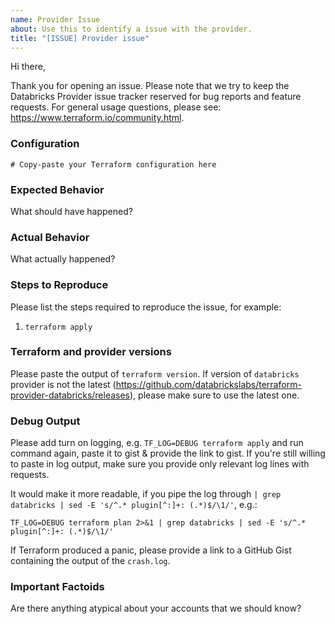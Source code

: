 ```yaml
---
name: Provider Issue
about: Use this to identify a issue with the provider.
title: "[ISSUE] Provider issue"
---
```


Hi there,

Thank you for opening an issue. Please note that we try to keep the Databricks Provider issue tracker reserved for bug reports and feature requests. For general usage questions, please see: https://www.terraform.io/community.html.

### Configuration
```hcl
# Copy-paste your Terraform configuration here
```

### Expected Behavior
What should have happened?

### Actual Behavior
What actually happened?

### Steps to Reproduce
Please list the steps required to reproduce the issue, for example:
1. `terraform apply`

### Terraform and provider versions

Please paste the output of `terraform version`. If version of `databricks` provider is not the latest (https://github.com/databrickslabs/terraform-provider-databricks/releases), please make sure to use the latest one.

### Debug Output
Please add turn on logging, e.g. `TF_LOG=DEBUG terraform apply` and run command again, paste it to gist & provide the link to gist. If you're still willing to paste in log output, make sure you provide only relevant log lines with requests.

It would make it more readable, if you pipe the log through `| grep databricks | sed -E 's/^.* plugin[^:]+: (.*)$/\1/'`, e.g.:

```
TF_LOG=DEBUG terraform plan 2>&1 | grep databricks | sed -E 's/^.* plugin[^:]+: (.*)$/\1/'
```

If Terraform produced a panic, please provide a link to a GitHub Gist containing the output of the `crash.log`.

### Important Factoids
Are there anything atypical about your accounts that we should know? 